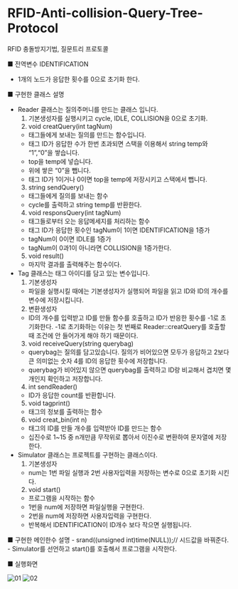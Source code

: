 # RFID-Anti-collision-Query-Tree-Protocol
RFID 충돌방지기법, 질문트리 프로토콜

■ 전역변수 IDENTIFICATION
- 1개의 노드가 응답한 횟수를 0으로 초기화 한다.
  
■ 구현한 클래스 설명
  - Reader 클래스는 질의주머니를 만드는 클래스 입니다.
    1) 기본생성자를 실행시키고 cycle, IDLE, COLLISION을 0으로 초기화.
    2) void creatQuery(int tagNum)
      - 태그들에게 보내는 질의를 만드는 함수입니다.
      - 태그 ID가 응답한 수가 한번 초과되면 스택을 이용해서 string temp와 “1”,“0”을 쌓습니다.
      - top을 temp에 넣습니다.
      - 위에 쌓은 “0”을 뺍니다.
      - 태그 ID가 1이거나 0이면 top을 temp에 저장시키고 스택에서 뺍니다.
    3) string sendQuery()
      - 태그들에게 질의를 보내는 함수
      - cycle를 출력하고 string temp를 반환한다.
    4) void responsQuery(int tagNum)
      - 태그들로부터 오는 응답메세지를 처리하는 함수
      - 태그 ID가 응답한 횟수인 tagNum이 1이면 IDENTIFICATION을 1증가
      - tagNum이 0이면 IDLE를 1증가
      - tagNum이 0과1이 아니라면 COLLISION을 1증가한다.
    5) void result()
      - 마지막 결과를 출력해주는 함수이다.
  - Tag 클래스는 태그 아이디를 담고 있는 변수입니다.
    1) 기본생성자
      - 파일을 실행시킬 때에는 기본생성자가 실행되어 파일을 읽고 ID와 ID의 개수를 변수에 저장시킵니다.
    2) 변환생성자
      - ID의 개수를 입력받고 ID를 만들 함수를 호출하고 ID가 반응한 횟수를 -1로 초기화한다. -1로 초기화하는 이유는 
        첫 번째로 Reader::creatQuery를 호출할 때 조건에 안 들어가게 해야 하기 때문이다. 
    3) void receiveQuery(string querybag)
      - querybag는 질의를 담고있습니다. 질의가 비어있으면 모두가 응답하고 2보다 큰 의미없는 숫자 4를 ID의 응답한 횟수에 저장합니다.
      - querybag가 비어있지 않으면 querybag를 출력하고 ID랑 비교해서 겹치면 몇 개인지 확인하고 저장합니다.
    4) int sendReader()
      - ID가 응답한 count를 반환합니다.
    5) void tagprint()
      - 태그의 정보를 출력하는 함수
    6) void creat_bin(int n)
      - 태그의 ID를 만들 개수를 입력받아 ID를 만드는 함수
      - 십진수로 1~15 중 n개만큼 무작위로 뽑아서 이진수로 변환하여 문자열에 저장한다.
  - Simulator 클래스는 프로젝트를 구현하는 클래스이다.
    1) 기본생성자
      - num는 1번 파일 실행과 2번 사용자입력을 저장하는 변수로 0으로 초기화 시킨다.
    2) void start()
      - 프로그램을 시작하는 함수
      - 1번을 num에 저장하면 파일실행을 구현한다.
      - 2번을 num에 저장하면 사용자입력을 구현한다.
      - 반복해서 IDENTIFICATION이 ID개수 보다 작으면 실행됩니다.
  
■ 구현한 메인한수 설명
      - srand((unsigned int)time(NULL));// 시드값을 바꿔준다.
      - Simulator를 선언하고 start()를 호출해서 프로그램을 시작한다.

■ 실행화면

![01](http://blogfiles.naver.net/MjAxNzAxMTlfMjg1/MDAxNDg0ODA5MjU4ODg1.Fgn2qyG-X1Gjv4RugYiVrmmbNmYoypPkgmopEWfl1ggg.GREUyi_ll-2dBKKxRWSrZK3x3YRkfyK3SPY4GFAIeSEg.PNG.wsn026/20170119_155944.png)
![02](http://blogfiles.naver.net/MjAxNzAxMTlfMjA5/MDAxNDg0ODA5MjY2MTgy.b5RbmRPzr90CtCmtK7BkHM52PEAm3exFn3zWYr_MnI8g.8st-2g7zAdQX4PwyoX-kTPcfZ4li31NAU9fnhjvfyCEg.PNG.wsn026/20170119_160025.png)
